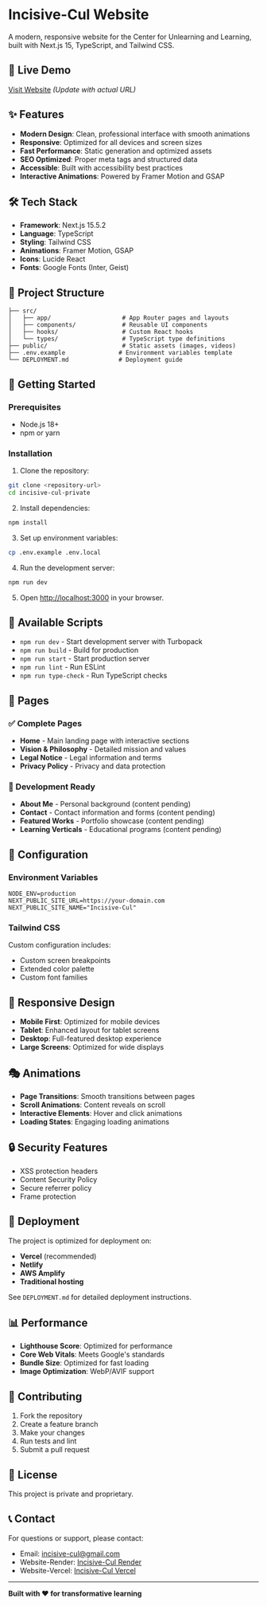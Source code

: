 # Incisive-Cul Website

A modern, responsive website for the Center for Unlearning and Learning, built with Next.js 15, TypeScript, and Tailwind CSS.

## 🚀 Live Demo
[Visit Website](https://your-domain.com) *(Update with actual URL)*

## ✨ Features

- **Modern Design**: Clean, professional interface with smooth animations
- **Responsive**: Optimized for all devices and screen sizes
- **Fast Performance**: Static generation and optimized assets
- **SEO Optimized**: Proper meta tags and structured data
- **Accessible**: Built with accessibility best practices
- **Interactive Animations**: Powered by Framer Motion and GSAP

## 🛠️ Tech Stack

- **Framework**: Next.js 15.5.2
- **Language**: TypeScript
- **Styling**: Tailwind CSS
- **Animations**: Framer Motion, GSAP
- **Icons**: Lucide React
- **Fonts**: Google Fonts (Inter, Geist)

## 📁 Project Structure

```
├── src/
│   ├── app/                    # App Router pages and layouts
│   ├── components/             # Reusable UI components
│   ├── hooks/                  # Custom React hooks
│   └── types/                  # TypeScript type definitions
├── public/                     # Static assets (images, videos)
├── .env.example               # Environment variables template
└── DEPLOYMENT.md              # Deployment guide
```

## 🚀 Getting Started

### Prerequisites
- Node.js 18+ 
- npm or yarn

### Installation

1. Clone the repository:
```bash
git clone <repository-url>
cd incisive-cul-private
```

2. Install dependencies:
```bash
npm install
```

3. Set up environment variables:
```bash
cp .env.example .env.local
```

4. Run the development server:
```bash
npm run dev
```

5. Open [http://localhost:3000](http://localhost:3000) in your browser.

## 📜 Available Scripts

- `npm run dev` - Start development server with Turbopack
- `npm run build` - Build for production
- `npm run start` - Start production server
- `npm run lint` - Run ESLint
- `npm run type-check` - Run TypeScript checks

## 🎨 Pages

### ✅ Complete Pages
- **Home** - Main landing page with interactive sections
- **Vision & Philosophy** - Detailed mission and values
- **Legal Notice** - Legal information and terms
- **Privacy Policy** - Privacy and data protection

### 🚧 Development Ready
- **About Me** - Personal background (content pending)
- **Contact** - Contact information and forms (content pending)
- **Featured Works** - Portfolio showcase (content pending)
- **Learning Verticals** - Educational programs (content pending)

## 🔧 Configuration

### Environment Variables
```env
NODE_ENV=production
NEXT_PUBLIC_SITE_URL=https://your-domain.com
NEXT_PUBLIC_SITE_NAME="Incisive-Cul"
```

### Tailwind CSS
Custom configuration includes:
- Custom screen breakpoints
- Extended color palette
- Custom font families

## 📱 Responsive Design

- **Mobile First**: Optimized for mobile devices
- **Tablet**: Enhanced layout for tablet screens
- **Desktop**: Full-featured desktop experience
- **Large Screens**: Optimized for wide displays

## 🎭 Animations

- **Page Transitions**: Smooth transitions between pages
- **Scroll Animations**: Content reveals on scroll
- **Interactive Elements**: Hover and click animations
- **Loading States**: Engaging loading animations

## 🔒 Security Features

- XSS protection headers
- Content Security Policy
- Secure referrer policy
- Frame protection

## 🚀 Deployment

The project is optimized for deployment on:
- **Vercel** (recommended)
- **Netlify**
- **AWS Amplify**
- **Traditional hosting**

See `DEPLOYMENT.md` for detailed deployment instructions.

## 📊 Performance

- **Lighthouse Score**: Optimized for performance
- **Core Web Vitals**: Meets Google's standards
- **Bundle Size**: Optimized for fast loading
- **Image Optimization**: WebP/AVIF support

## 🤝 Contributing

1. Fork the repository
2. Create a feature branch
3. Make your changes
4. Run tests and lint
5. Submit a pull request

## 📄 License

This project is private and proprietary.

## 📞 Contact

For questions or support, please contact:
- Email: incisive-cul@gmail.com
- Website-Render: [Incisive-Cul Render](https://incisive-cul-private.onrender.com)
- Website-Vercel: [Incisive-Cul Vercel](https://incisive-cul-private.vercel.app/)

---

**Built with ❤️ for transformative learning**

